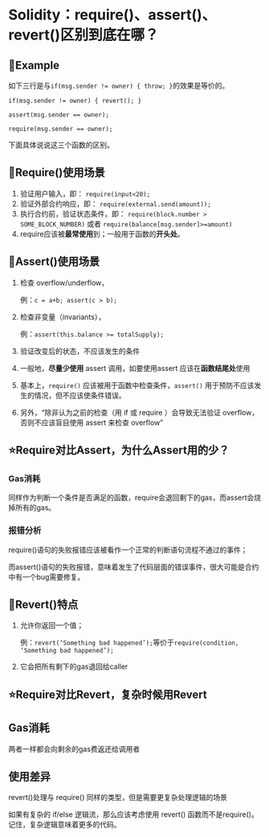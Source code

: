 # Solidity：require()、assert()、revert()区别到底在哪？

## 💎Example

如下三行是与`if(msg.sender != owner) { throw; }`的效果是等价的。

```solidity
if(msg.sender != owner) { revert(); } 

assert(msg.sender == owner);
 
require(msg.sender == owner);
```

下面具体说说这三个函数的区别。

## 💎Require()使用场景

1. 验证用户输入，即： `require(input<20);`
2. 验证外部合约响应，即： `require(external.send(amount));`
3. 执行合约前，验证状态条件，即： `require(block.number > SOME_BLOCK_NUMBER)` 或者 `require(balance[msg.sender]>=amount)`
4. require应该被**最常使用**到；一般用于函数的**开头处**。

## 💎Assert()使用场景

1. 检查 overflow/underflow，

   例：`c = a+b; assert(c > b);`

2. 检查非变量（invariants），

   例：`assert(this.balance >= totalSupply);`

3. 验证改变后的状态，不应该发生的条件

4. 一般地，**尽量少使用** assert 调用，如要使用assert 应该在**函数结尾处**使用

5. 基本上，`require()` 应该被用于函数中检查条件，`assert()` 用于预防不应该发生的情况，但不应该使条件错误。

6. 另外，“除非认为之前的检查（用 if 或 require ）会导致无法验证 overflow，否则不应该盲目使用 assert 来检查 overflow”

## ⭐Require对比Assert，为什么Assert用的少？

### Gas消耗

同样作为判断一个条件是否满足的函数，require会退回剩下的gas，而assert会烧掉所有的gas。

### 报错分析

require()语句的失败报错应该被看作一个正常的判断语句流程不通过的事件；

而assert()语句的失败报错，意味着发生了代码层面的错误事件，很大可能是合约中有一个bug需要修复。



## 💎Revert()特点

1. 允许你返回一个值；

   例：`revert(‘Something bad happened’);`等价于`require(condition, ‘Something bad happened’);`

2. 它会把所有剩下的gas退回给caller

   

## ⭐Require对比Revert，复杂时候用Revert

## Gas消耗

两者一样都会向剩余的gas费返还给调用者

## 使用差异

revert()处理与 require() 同样的类型，但是需要更复杂处理逻辑的场景

如果有复杂的 if/else 逻辑流，那么应该考虑使用 revert() 函数而不是require()。记住，复杂逻辑意味着更多的代码。
